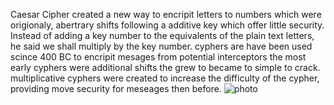 Caesar Cipher created a new way to encripit letters to numbers which were origionaly, abertrary shifts following a additive key which offer little security. Instead of adding a key number to the equivalents of the
plain text letters, he said we shall multiply by the key number. 
cyphers are have been used scince 400 BC to encripit mesages from potential interceptors the most early cyphers were additional shifts the grew to became to simple to crack.
multiplicative cyphers were created to increase the difficulty of the cypher, providing move security for meseages then before.
![photo](https://i.ytimg.com/vi/qYAplbvFsfo/maxresdefault.jpg)
